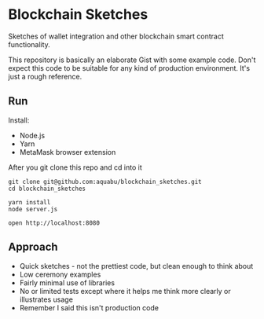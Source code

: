 # Blockchain Sketches
Sketches of wallet integration and other blockchain smart contract functionality.

This repository is basically an elaborate Gist with some example code. Don't expect this code to be suitable for any kind of production environment. It's just a rough reference.

## Run

Install: 
* Node.js
* Yarn
* MetaMask browser extension

After you git clone this repo and cd into it
```
git clone git@github.com:aquabu/blockchain_sketches.git
cd blockchain_sketches

yarn install
node server.js

open http://localhost:8080
```

## Approach

* Quick sketches - not the prettiest code, but clean enough to think about
* Low ceremony examples
* Fairly minimal use of libraries
* No or limited tests except where it helps me think more clearly or illustrates usage
* Remember I said this isn't production code
